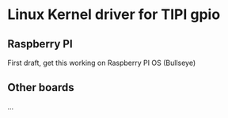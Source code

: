 # Linux Kernel driver for TIPI gpio 

## Raspberry PI

First draft, get this working on Raspberry PI OS (Bullseye)

## Other boards

...

